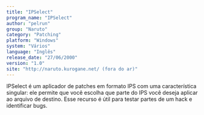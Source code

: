 ```yaml
---
title: "IPSelect"
program_name: "IPSelect"
author: "pelrun"
group: "Naruto"
category: "Patching"
platform: "Windows"
system: "Vários"
language: "Inglês"
release_date: "27/06/2000"
version: "1.0"
site: "http://naruto.kurogane.net/ (fora do ar)"
---
```

IPSelect é um aplicador de patches em formato IPS com uma característica singular: ele permite que você escolha que parte do IPS você deseja aplicar ao arquivo de destino. Esse recurso é útil para testar partes de um hack e identificar bugs.
